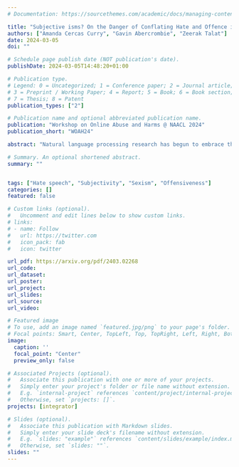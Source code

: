 ```yaml
---
# Documentation: https://sourcethemes.com/academic/docs/managing-content/

title: "Subjective isms? On the Danger of Conflating Hate and Offence in Abusive Language Detection"
authors: ["Amanda Cercas Curry", "Gavin Abercrombie", "Zeerak Talat"]
date: 2024-03-05
doi: ""

# Schedule page publish date (NOT publication's date).
publishDate: 2024-03-05T14:48:20+01:00

# Publication type.
# Legend: 0 = Uncategorized; 1 = Conference paper; 2 = Journal article;
# 3 = Preprint / Working Paper; 4 = Report; 5 = Book; 6 = Book section;
# 7 = Thesis; 8 = Patent
publication_types: ["2"]

# Publication name and optional abbreviated publication name.
publication: "Workshop on Online Abuse and Harms @ NAACL 2024"
publication_short: "WOAH24"

abstract: "Natural language processing research has begun to embrace the notion of annotator subjectivity, motivated by variations in labelling. This approach understands each annotator's view as valid, which can be highly suitable for tasks that embed subjectivity, e.g., sentiment analysis. However, this construction may be inappropriate for tasks such as hate speech detection, as it affords equal validity to all positions on e.g., sexism or racism. We argue that the conflation of hate and offence can invalidate findings on hate speech, and call for future work to be situated in theory, disentangling hate from its orthogonal concept, offence."

# Summary. An optional shortened abstract.
summary: ""


tags: ["Hate speech", "Subjectivity", "Sexism", "Offensiveness"]
categories: []
featured: false

# Custom links (optional).
#   Uncomment and edit lines below to show custom links.
# links:
# - name: Follow
#   url: https://twitter.com
#   icon_pack: fab
#   icon: twitter

url_pdf: https://arxiv.org/pdf/2403.02268
url_code: 
url_dataset:
url_poster:
url_project:
url_slides:
url_source:
url_video:

# Featured image
# To use, add an image named `featured.jpg/png` to your page's folder.
# Focal points: Smart, Center, TopLeft, Top, TopRight, Left, Right, BottomLeft, Bottom, BottomRight.
image:
  caption: ''
  focal_point: "Center"
  preview_only: false

# Associated Projects (optional).
#   Associate this publication with one or more of your projects.
#   Simply enter your project's folder or file name without extension.
#   E.g. `internal-project` references `content/project/internal-project/index.md`.
#   Otherwise, set `projects: []`.
projects: [integrator]

# Slides (optional).
#   Associate this publication with Markdown slides.
#   Simply enter your slide deck's filename without extension.
#   E.g. `slides: "example"` references `content/slides/example/index.md`.
#   Otherwise, set `slides: ""`.
slides: ""
---
```

